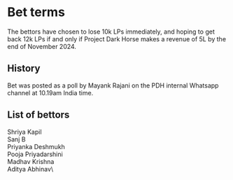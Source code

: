 # Bet terms

The bettors have chosen to lose 10k LPs immediately, and hoping to get back 12k LPs if and only if Project Dark Horse makes a revenue of 5L by the end of November 2024.

## History

Bet was posted as a poll by Mayank Rajani on the PDH internal Whatsapp channel at 10.19am India time.

## List of bettors

Shriya Kapil\
Sanj B\
Priyanka Deshmukh\
Pooja Priyadarshini\
Madhav Krishna\
Aditya Abhinav\
